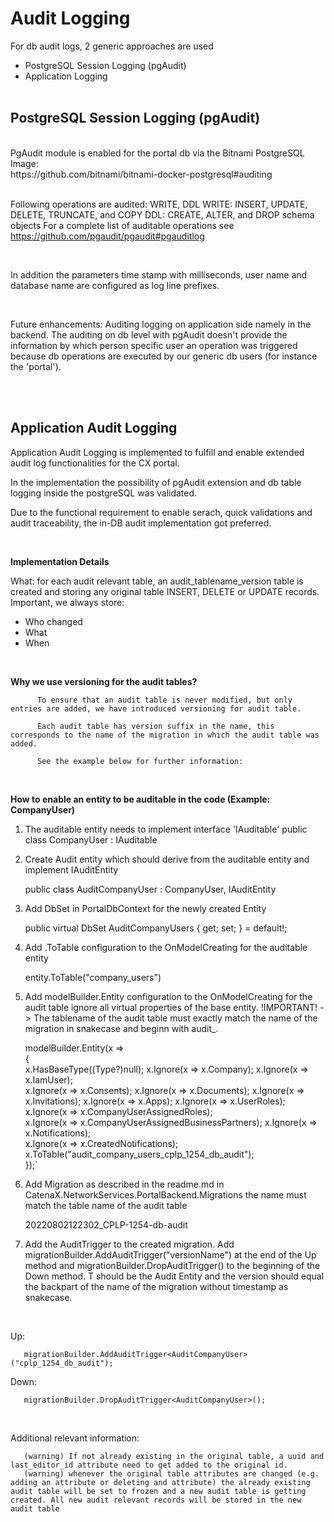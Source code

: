 # Audit Logging

For db audit logs, 2 generic approaches are used

- PostgreSQL Session Logging (pgAudit)
- Application Logging
  <br>
  <br>

## PostgreSQL Session Logging (pgAudit)

<br>
PgAudit module is enabled for the portal db via the Bitnami PostgreSQL Image:
<br>
https://github.com/bitnami/bitnami-docker-postgresql#auditing
<br>
<br>

Following operations are audited: WRITE, DDL
WRITE: INSERT, UPDATE, DELETE, TRUNCATE, and COPY
DDL: CREATE, ALTER, and DROP schema objects
For a complete list of auditable operations see https://github.com/pgaudit/pgaudit#pgauditlog

<br>

In addition the parameters time stamp with milliseconds, user name and database name are configured as log line prefixes.

<br>

Future enhancements: Auditing logging on application side namely in the backend. The auditing on db level with pgAudit doesn't provide the information by which person specific user an operation was triggered because db operations are executed by our generic db users (for instance the 'portal').

<br><br>

## Application Audit Logging

Application Audit Logging is implemented to fulfill and enable extended audit log functionalities for the CX portal.

In the implementation the possibility of pgAudit extension and db table logging inside the postgreSQL was validated.

Due to the functional requirement to enable serach, quick validations and audit traceability, the in-DB audit implementation got preferred.

<br>

<strong>Implementation Details</strong>

What: for each audit relevant table, an audit_tablename_version table is created and storing any original table INSERT, DELETE or UPDATE records. Important, we always store:

- Who changed
- What
- When

<br>

<strong> Why we use versioning for the audit tables?</strong>

          To ensure that an audit table is never modified, but only entries are added, we have introduced versioning for audit table.

          Each audit table has version suffix in the name, this corresponds to the name of the migration in which the audit table was added.

          See the example below for further information:

<br>

<strong> How to enable an entity to be auditable in the code (Example: CompanyUser)</strong>

1. The auditable entity needs to implement interface 'IAuditable'
   public class CompanyUser : IAuditable

2. Create Audit entity which should derive from the auditable entity and implement IAuditEntity

   public class AuditCompanyUser : CompanyUser, IAuditEntity

3. Add DbSet in PortalDbContext for the newly created Entity

   public virtual DbSet<AuditCompanyUser> AuditCompanyUsers { get; set; } = default!;

4. Add .ToTable configuration to the OnModelCreating for the auditable entity

   entity.ToTable("company_users")

5. Add modelBuilder.Entity configuration to the OnModelCreating for the audit table ignore all virtual properties of the base entity. !IMPORTANT! -> The tablename of the audit table must exactly match the name of the migration in snakecase and beginn with audit\_.

   modelBuilder.Entity<AuditCompanyUser>(x =>  
    {  
    x.HasBaseType((Type?)null);
   x.Ignore(x => x.Company);
   x.Ignore(x => x.IamUser);  
    x.Ignore(x => x.Consents);
   x.Ignore(x => x.Documents);
   x.Ignore(x => x.Invitations);
   x.Ignore(x => x.Apps);
   x.Ignore(x => x.UserRoles);
   x.Ignore(x => x.CompanyUserAssignedRoles);  
    x.Ignore(x => x.CompanyUserAssignedBusinessPartners);
   x.Ignore(x => x.Notifications);  
    x.Ignore(x => x.CreatedNotifications);
   x.ToTable("audit_company_users_cplp_1254_db_audit");  
    });`

6. Add Migration as described in the readme.md in CatenaX.NetworkServices.PortalBackend.Migrations the name must match the table name of the audit table

   20220802122302_CPLP-1254-db-audit

7. Add the AuditTrigger to the created migration. Add migrationBuilder.AddAuditTrigger<T>("versionName") at the end of the Up method and migrationBuilder.DropAuditTrigger<T>() to the beginning of the Down method. T should be the Audit Entity and the version should equal the backpart of the name of the migration without timestamp as snakecase.

<br>
 
Up:

       migrationBuilder.AddAuditTrigger<AuditCompanyUser>("cplp_1254_db_audit");

Down:

       migrationBuilder.DropAuditTrigger<AuditCompanyUser>();

<br>

Additional relevant information:

       (warning) If not already existing in the original table, a uuid and last_editor_id attribute need to get added to the original id.
       (warning) whenever the original table attributes are changed (e.g. adding an attribute or deleting and attribute) the already existing audit table will be set to frozen and a new audit table is getting created. All new audit relevant records will be stored in the new audit table
